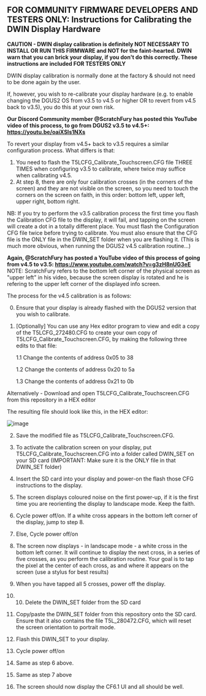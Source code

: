 ## FOR COMMUNITY FIRMWARE DEVELOPERS AND TESTERS ONLY: Instructions for Calibrating the DWIN Display Hardware

**CAUTION - DWIN display calibration is definitely NOT NECESSARY TO INSTALL OR RUN THIS FIRMWARE and NOT for the faint-hearted. DWIN warn that you can brick your display, if you don't do this correctly.  These instructions are included FOR TESTERS ONLY**

DWIN display calibration is normally done at the factory & should not need to be done again by the user.

If, however, you wish to re-calibrate your display hardware (e.g. to enable changing the DGUS2 OS from v3.5 to v4.5 or higher OR to revert from v4.5 back to v3.5), you do this at your own risk. 

**Our Discord Community member @ScratchFury has posted this YouTube video of this process, to go from DGUS2 v3.5 to v4.5+: https://youtu.be/oaiXSls1NXs**

To revert your display from v4.5+ back to v3.5 requires a similar configuration process. 
What differs is that:
1. You need to flash the T5LCFG_Calibrate_Touchscreen.CFG file THREE TIMES when configuring v3.5 to calibrate, where twice may suffice when calibrating v4.5.
2. At step 8, there are only four calibration crosses (in the corners of the screen) and they are not visible on the screen, so you need to touch the corners on the screen on faith, in this order: bottom left, upper left, upper right, bottom right. 

NB: If you try to perform the v3.5 calibration process the first time you flash the Calibration CFG file to the display, it will fail, and tapping on the screen will create a dot in a totally different place.  You must flash the Configuration CFG file twice before trying to calibrate. You must also ensure that the CFG file is the ONLY file in the DWIN_SET folder when you are flashing it. (This is much more obvious, when running the DGUS2 v4.5 calibration routine...)

**Again, @ScratchFury has posted a YouTube video of this process of going from v4.5 to v3.5: https://www.youtube.com/watch?v=g3zH8nUG3eE**
NOTE: ScratchFury refers to the bottom left corner of the physical screen as "upper left" in his video, because the screen display is rotated and he is refering to the upper left corner of the displayed info screen.

The process for the v4.5 calibration is as follows:

0. Ensure that your display is already flashed with the DGUS2 version that you wish to calibrate. 

1. [Optionally] You can use any Hex editor program to view and edit a copy of the T5LCFG_272480.CFG to create your own copy of T5LCFG_Calibrate_Touchscreen.CFG, by making the following three edits to that file:

   1.1 Change the contents of address 0x05 to 38

   1.2 Change the contents of address 0x20 to 5a

   1.3 Change the contents of address 0x21 to 0b

Alternatively - Download and open T5LCFG_Calibrate_Touchscreen.CFG from this repository in a HEX editor

The resulting file should look like this, in the HEX editor: 

![image](https://user-images.githubusercontent.com/36551518/165141828-cffbc04c-117e-4b0d-8958-bf83b1f37e03.png)

2. Save the modified file as T5LCFG_Calibrate_Touchscreen.CFG.

3. To activate the calibration screen on your display, put T5LCFG_Calibrate_Touchscreen.CFG into a folder called DWIN_SET on your SD card (IMPORTANT: Make sure it is the ONLY file in that DWIN_SET folder)

4. Insert the SD card into your display and power-on the flash those CFG instructions to the display.
5. The screen displays coloured noise on the first power-up, if it is the first time you are reorienting the display to landscape mode.  Keep the faith.
6. Cycle power off/on. If a white cross appears in the bottom left corner of the display, jump to step 8.
7. Else, Cycle power off/on
8. The screen now displays - in landscape mode - a white cross in the bottom left corner. It will continue to display the next cross, in a series of five crosses, as you perform the calibration routine.  Your goal is to tap the pixel at the center of each cross, as and where it appears on the screen (use a stylus for best results)
9. When you have tapped all 5 crosses, power off the display.
10. 10. Delete the DWIN_SET folder from the SD card
11. Copy/paste the DWIN_SET folder from this repository onto the SD card. Ensure that it also contains the file T5L_280472.CFG, which will reset the screen orientation to portrait mode. 
12. Flash this DWIN_SET to your display.
13. Cycle power off/on
14. Same as step 6 above.
15. Same as step 7 above
16. The screen should now display the CF6.1 UI and all should be well.
